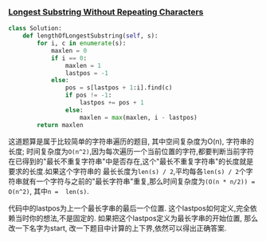 ### [Longest Substring Without Repeating Characters](https://leetcode.com/problems/longest-substring-without-repeating-characters/)


```Python
class Solution:
    def lengthOfLongestSubstring(self, s):
        for i, c in enumerate(s):
            maxlen = 0
            if i == 0:
                maxlen = 1
                lastpos = -1
            else:
                pos = s[lastpos + 1:i].find(c)
                if pos != -1:
                    lastpos += pos + 1
                else:
                    maxlen = max(maxlen, i - lastpos)
        return maxlen
```

这道题算是属于比较简单的字符串遍历的题目, 其中空间复杂度为O(n), 字符串的长度;
时间复杂度为```O(n^2)```,因为每次遍历一个当前位置的字符,都要判断当前字符在已得到的"最长不重复字符串"中是否存在,这个"最长不重复字符串"的长度就是要求的长度.如果这个字符串的
最长长度为```len(s) / 2```,平均每各```len(s) / 2```个字符串就有一个字符与之前的"最长字符串"重复,那么时间复杂度为```(O(n * n/2)) = O(n^2)```, 其中```n =  len(s)```.

代码中的lastpos为上一个最长字串的最后一个位置. 
这个lastpos如何定义,完全依赖当时你的想法,不是固定的.
如果把这个lastpos定义为最长字串的开始位置, 那么改一下名字为start, 改一下题目中计算的上下界,依然可以得出正确答案.
